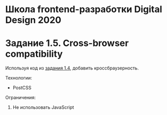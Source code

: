 # Школа frontend-разработки Digital Design 2020

<h1>Задание 1.5. Cross-browser compatibility</h1>
<p>Используя код из <a href="https://github.com/aakulgina/Kulgina_DigDes_FE2020/tree/Task_1_4_SCSS">задания 1.4</a>, добавить кроссбраузерность.</p>
<p>Технологии:
    <ul>
        <li>PostCSS</li>
    </ul>
</p>
<p>Ограничения:
    <ol>
        <li>Не использовать JavaScript</li>
    </ol>
</p>